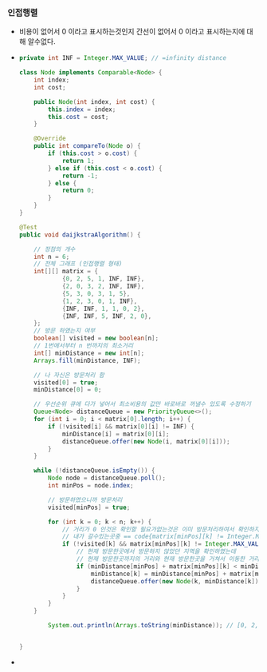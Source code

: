 ### 인접행렬
* 비용이 없어서 0 이라고 표시하는것인지 간선이 없어서 0 이라고 표시하는지에 대해 알수없다.

* ```java
  private int INF = Integer.MAX_VALUE; // =infinity distance

  class Node implements Comparable<Node> {
      int index;
      int cost;

      public Node(int index, int cost) {
          this.index = index;
          this.cost = cost;
      }

      @Override
      public int compareTo(Node o) {
          if (this.cost > o.cost) {
              return 1;
          } else if (this.cost < o.cost) {
              return -1;
          } else {
              return 0;
          }
      }
  }

  @Test
  public void daijkstraAlgorithm() {

      // 정점의 개수
      int n = 6;
      // 전체 그래프 (인접행렬 형태)
      int[][] matrix = {
              {0, 2, 5, 1, INF, INF},
              {2, 0, 3, 2, INF, INF},
              {5, 3, 0, 3, 1, 5},
              {1, 2, 3, 0, 1, INF},
              {INF, INF, 1, 1, 0, 2},
              {INF, INF, 5, INF, 2, 0},
      };
      // 방문 하였는지 여부
      boolean[] visited = new boolean[n];
      // 1번에서부터 n 번까지의 최소거리
      int[] minDistance = new int[n];
      Arrays.fill(minDistance, INF);

      // 나 자신은 방문처리 함
      visited[0] = true;
      minDistance[0] = 0;

      // 우선순위 큐에 다가 넣어서 최소비용의 값만 바로바로 꺼낼수 있도록 수정하기
      Queue<Node> distanceQueue = new PriorityQueue<>();
      for (int i = 0; i < matrix[0].length; i++) {
          if (!visited[i] && matrix[0][i] != INF) {
              minDistance[i] = matrix[0][i];
              distanceQueue.offer(new Node(i, matrix[0][i]));
          }
      }

      while (!distanceQueue.isEmpty()) {
          Node node = distanceQueue.poll();
          int minPos = node.index;

          // 방문하였으니까 방문처리
          visited[minPos] = true;

          for (int k = 0; k < n; k++) {
              // 거리가 0 인것은 확인할 필요가없는것은 이미 방문처리하여서 확인하지 않기 때문이다.
              // 내가 갈수있는곳중 == code{matrix[minPos][k] != Integer.MAX_VALUE}
              if (!visited[k] && matrix[minPos][k] != Integer.MAX_VALUE) {
                  // 현재 방문한곳에서 방문하지 않았던 지역을 확인하였는데
                  // 현재 방문한곳까지의 거리와 현재 방문한곳을 거쳐서 이동한 거리가 내가 알고있는 최소거리보다 더 가깝다면 그 값을 갱신한다.
                  if (minDistance[minPos] + matrix[minPos][k] < minDistance[k]) {
                      minDistance[k] = minDistance[minPos] + matrix[minPos][k];
                      distanceQueue.offer(new Node(k, minDistance[k]));
                  }
              }
          }
      }

          System.out.println(Arrays.toString(minDistance)); // [0, 2, 3, 1, 2, 4]


  }
  
* 

